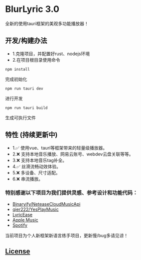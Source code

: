 # BlurLyric 3.0
<p>全新的使用tauri框架的美观多功能播放器！</p>

## 开发/构建办法
- 1.克隆项目，并配置好rust、nodejs环境
- 2.在项目根目录使用命令
```
npm install
```
完成初始化
```
npm run tauri dev
```
进行开发
```
npm run tauri build
```
生成可执行文件

## 特性 (持续更新中)
- 1.✅ 使用vue、tauri等框架带来的轻量级播放器。
- 2.❌ 支持本地音乐播放、网易云账号、webdev云盘关联等等。
- 3.❌ 支持本地音乐tag补全。
- 4.✅ 丝滑流畅动效体验。
- 5.❌ 多设备、尺寸适配。
- 6.❌ 串流播放。

### 特别感谢以下项目为我们提供灵感、参考设计和功能代码：
- [Binaryify/NeteaseCloudMusicApi](https://github.com/Binaryify/NeteaseCloudMusicApi)
- [qier222/YesPlayMusic](https://github.com/qier222/YesPlayMusic)
- [LyricEase](https://apps.microsoft.com/store/detail/lyricease/9N1MKDF0F4GT?hl=zh-cn&gl=CN)
- [Apple Music](https://www.apple.com/apple-music/)
- [Spotify](https://www.spotify.com/)



当前项目为个人新框架新语言练手项目，更新慢/bug多请见谅！


## [License](https://github.com/gozaoo/BlurLyric-3.0/blob/v3.0.0-alpha/License)
 
